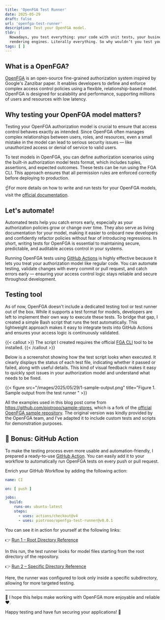 ```yaml
---
title: 'OpenFGA Test Runner'
date: 2025-05-29
draft: false
url: 'openfga-test-runner'
description: Test your OpenFGA model.
tldr: |
  Nowadays, you test everything: your code with unit tests, your business logic with integration tests, and your UI with
  rendering engines. Literally everything. So why wouldn’t you test your authorization logic too?
tags: [ ]
---
```


## What is a OpenFGA?

[OpenFGA](https://openfga.dev/) is an open-source fine-grained authorization system inspired by Google's Zanzibar paper.
It enables developers to define and enforce complex access control policies using a flexible, relationship-based model.
OpenFGA is designed for scalability and performance, supporting millions of users and resources with low latency.

## Why testing your OpenFGA model matters?

Testing your OpenFGA authorization model is crucial to ensure that access control behaves exactly as intended. Since
OpenFGA often manages complex relationships between users, roles, and resources, even a small mistake in the model can
lead to serious security issues — like unauthorized access or denial of service to valid users.

To test models in OpenFGA, you can define authorization scenarios using the built-in authorization model tests format,
which includes tuples, assertions, and expected outcomes. These tests can be run using the FGA CLI. This approach
ensures that all permission rules are enforced correctly before deploying to production.

☝️For more details on how to write and run tests for your OpenFGA models, visit
the [official documentation](https://openfga.dev/docs/modeling/testing).

## Let's automate!

Automated tests help you catch errors early, especially as your authorization policies grow or change over time.
They also serve as living documentation for your model, making it easier to onboard new developers and confidently
refactor policies without fear of introducing regressions. In short, writing tests for OpenFGA is essential to
maintaining secure, predictable, and auditable access control in your systems.

Running OpenFGA tests using [GitHub Actions](https://github.com/features/actions) is highly effective because it lets
you treat your authorization model like regular code. You can automate testing, validate changes with every commit or
pull request, and catch errors early — ensuring your access control logic stays reliable and secure throughout
development.

## Testing tool

As of now, OpenFGA doesn't include a dedicated testing tool or test runner out of the box. While it supports a test
format for models, developers are left to implement their own way to execute these tests. To bridge that gap, I created
a simple Bash script that runs the test automatically. This lightweight approach makes it easy to integrate tests into
GitHub Actions and ensures your access logic is continuously validated.

{{< callout >}}
The script I created requires the official [FGA CLI](https://openfga.dev/docs/getting-started/cli) tool to be installed.
{{< /callout >}}

Below is a screenshot showing how the test script looks when executed. It clearly displays the status of each test file,
indicating whether it passed or failed, along with useful details. This kind of visual feedback makes it easy to quickly
spot issues in your authorization model and understand what needs to be fixed.

{{< figure src="/images/2025/05/29/1-sample-output.png" title="Figure 1. Sample output from the test runner " >}}

All the examples used in this blog post come from https://github.com/piotrooo/sample-stores, which is a fork of the
[official OpenFGA sample repository](https://github.com/openfga/sample-stores). The original version was kindly provided
by the OpenFGA team, and I've adapted it to include custom tests and scripts for demonstration purposes.

## 🎁 Bonus: GitHub Action

To make the testing process even more usable and automation-friendly, I prepared a
ready-to-use [GitHub Action](https://github.com/marketplace/actions/openfga-test-runner). You can easily add it to your
workflow to automatically run OpenFGA tests on every push or pull request.

Enrich your GitHub Workflow by adding the following action:

```yaml
name: CI

on: [ push ]

jobs:
  build:
    runs-on: ubuntu-latest
    steps:
      - uses: actions/checkout@v4
      - uses: piotrooo/openfga-test-runner@v0.0.1
```

You can see it in action for yourself at the following links:

👉 [Run 1 – Root Directory Reference](https://github.com/piotrooo/sample-stores/actions/runs/15351509149/job/43200628048)

In this run, the test runner looks for model files starting from the root directory of the repository.

👉 [Run 2 – Specific Directory Reference](https://github.com/piotrooo/sample-stores/actions/runs/15351538219/job/43200730298)

Here, the runner was configured to look only inside a specific subdirectory, allowing for more targeted testing.

---

🙏 I hope this helps make working with OpenFGA more enjoyable and reliable ❤️.

Happy testing and have fun securing your applications! 🚀

